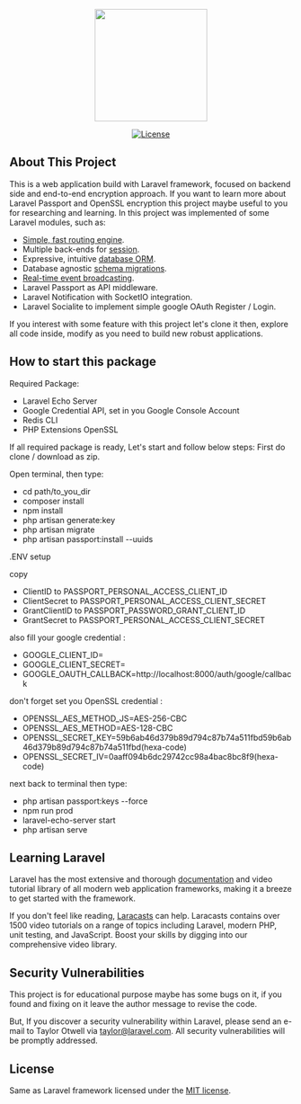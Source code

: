 <p align="center"><a href="https://laravel.com" target="_blank"><img src="https://raw.githubusercontent.com/laravel/art/master/logo-lockup/5%20SVG/2%20CMYK/1%20Full%20Color/laravel-logolockup-cmyk-red.svg" width="200"></a></p>

<p align="center">
<a href="https://packagist.org/packages/laravel/framework"><img src="https://img.shields.io/packagist/l/laravel/framework" alt="License"></a>
</p>

## About This Project

This is a web application build with Laravel framework, focused on backend side and end-to-end encryption approach. If you want to learn more about Laravel Passport and OpenSSL encryption this project maybe useful to you for researching and learning. In this project was implemented of some Laravel modules, such as:

- [Simple, fast routing engine](https://laravel.com/docs/routing).
- Multiple back-ends for [session](https://laravel.com/docs/session).
- Expressive, intuitive [database ORM](https://laravel.com/docs/eloquent).
- Database agnostic [schema migrations](https://laravel.com/docs/migrations).
- [Real-time event broadcasting](https://laravel.com/docs/broadcasting).
- Laravel Passport as API middleware.
- Laravel Notification with SocketIO integration.
- Laravel Socialite to implement simple google OAuth Register / Login.


If you interest with some feature with this project let's clone it then, explore all code inside, modify as you need to build new robust applications.

## How to start this package

Required Package:
- Laravel Echo Server
- Google Credential API, set in you Google Console Account
- Redis CLI
- PHP Extensions OpenSSL

If all required package is ready, Let's start and follow below steps:
First do clone / download as zip.

Open terminal, then type:
- cd path/to_you_dir
- composer install
- npm install
- php artisan generate:key
- php artisan migrate
- php artisan passport:install --uuids

.ENV setup

copy

- ClientID to PASSPORT_PERSONAL_ACCESS_CLIENT_ID
- ClientSecret to PASSPORT_PERSONAL_ACCESS_CLIENT_SECRET
- GrantClientID to PASSPORT_PASSWORD_GRANT_CLIENT_ID
- GrantSecret to PASSPORT_PERSONAL_ACCESS_CLIENT_SECRET

also fill your google credential :

- GOOGLE_CLIENT_ID=
- GOOGLE_CLIENT_SECRET=
- GOOGLE_OAUTH_CALLBACK=http://localhost:8000/auth/google/callback

don't forget set you OpenSSL credential :

- OPENSSL_AES_METHOD_JS=AES-256-CBC
- OPENSSL_AES_METHOD=AES-128-CBC
- OPENSSL_SECRET_KEY=59b6ab46d379b89d794c87b74a511fbd59b6ab46d379b89d794c87b74a511fbd(hexa-code)
- OPENSSL_SECRET_IV=0aaff094b6dc29742cc98a4bac8bc8f9(hexa-code)

next back to terminal then type:

- php artisan passport:keys --force
- npm run prod
- laravel-echo-server start
- php artisan serve

## Learning Laravel

Laravel has the most extensive and thorough [documentation](https://laravel.com/docs) and video tutorial library of all modern web application frameworks, making it a breeze to get started with the framework.

If you don't feel like reading, [Laracasts](https://laracasts.com) can help. Laracasts contains over 1500 video tutorials on a range of topics including Laravel, modern PHP, unit testing, and JavaScript. Boost your skills by digging into our comprehensive video library.

## Security Vulnerabilities

This project is for educational purpose maybe has some bugs on it, if you found and fixing on it
leave the author message to revise the code.

But,
If you discover a security vulnerability within Laravel, please send an e-mail to Taylor Otwell via [taylor@laravel.com](mailto:taylor@laravel.com). All security vulnerabilities will be promptly addressed.

## License

Same as Laravel framework licensed under the [MIT license](https://opensource.org/licenses/MIT).
